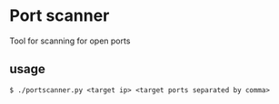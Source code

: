# Port scanner

Tool for scanning for open ports

## usage

```
$ ./portscanner.py <target ip> <target ports separated by comma>
```
